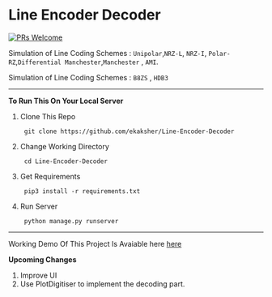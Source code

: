 # Line Encoder Decoder
[![PRs Welcome](https://img.shields.io/badge/PRs-welcome-brightgreen.svg?style=flat-square)](http://makeapullrequest.com)

Simulation of Line Coding Schemes : `Unipolar`,`NRZ-L`, `NRZ-I`, `Polar-RZ`,`Differential Manchester`,`Manchester` , `AMI`.

Simulation of Line Coding Schemes : `B8ZS` , `HDB3`

-------------------------------------------------------------------------


**To Run This On Your Local Server**
1. Clone This Repo

        git clone https://github.com/ekaksher/Line-Encoder-Decoder

2. Change Working Directory


        cd Line-Encoder-Decoder
        
3. Get Requirements
    
        pip3 install -r requirements.txt
     
4. Run Server
  
        python manage.py runserver
        
-----------------------------------------------------------------------------

Working Demo Of This Project Is Avaiable here [here](https://lineencoderdecoder.herokuapp.com)

**Upcoming Changes**
1. Improve UI
2. Use PlotDigitiser to implement the decoding part.
